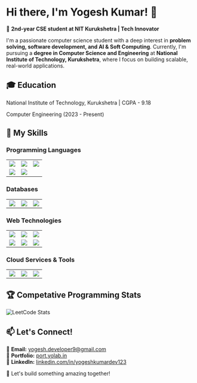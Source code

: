 # Hi there, I'm Yogesh Kumar! 👋  

🚀 **2nd-year CSE student at NIT Kurukshetra | Tech Innovator**  

I'm a passionate computer science student with a deep interest in **problem solving, software development, and  AI & Soft Computing**. Currently, I'm pursuing a **degree in Computer Science and Engineering** at **National Institute of Technology, Kurukshetra**, where I focus on building scalable, real-world applications.  

## 🎓 Education  
National Institute of Technology, Kurukshetra | CGPA - 9.18

Computer Engineering (2023 - Present) 

## 🚀 My Skills  

### **Programming Languages**  
<table>
  <tr>
    <td><img src="https://img.shields.io/badge/C-00599C?style=for-the-badge&logo=c&logoColor=white"></td>
    <td><img src="https://img.shields.io/badge/C++-00599C?style=for-the-badge&logo=c%2B%2B&logoColor=white"></td>
    <td><img src="https://img.shields.io/badge/JavaScript-F7DF1E?style=for-the-badge&logo=javascript&logoColor=black"></td>
  </tr>
  <tr>
    <td><img src="https://img.shields.io/badge/Java-007396?style=for-the-badge&logo=java&logoColor=white"></td>
    <td><img src="https://img.shields.io/badge/Python-3776AB?style=for-the-badge&logo=python&logoColor=white"></td>
  </tr>
</table>  

### **Databases**  
<table>
  <tr>
    <td><img src="https://img.shields.io/badge/MySQL-4479A1?style=for-the-badge&logo=mysql&logoColor=white"></td>
    <td><img src="https://img.shields.io/badge/MongoDB-47A248?style=for-the-badge&logo=mongodb&logoColor=white"></td>
    <td><img src="https://img.shields.io/badge/SQLite-003B57?style=for-the-badge&logo=sqlite&logoColor=white"></td>
  </tr>
</table>  

### **Web Technologies**  
<table>
  <tr>
    <td><img src="https://img.shields.io/badge/Django-092E20?style=for-the-badge&logo=django&logoColor=white"></td>
    <td><img src="https://img.shields.io/badge/Node.js-43853D?style=for-the-badge&logo=node.js&logoColor=white"></td>
    <td><img src="https://img.shields.io/badge/Express.js-000000?style=for-the-badge&logo=express&logoColor=white"></td>
  </tr>
  <tr>
    <td><img src="https://img.shields.io/badge/HTML5-E34F26?style=for-the-badge&logo=html5&logoColor=white"></td>
    <td><img src="https://img.shields.io/badge/CSS3-1572B6?style=for-the-badge&logo=css3&logoColor=white"></td>
    <td><img src="https://img.shields.io/badge/Bootstrap-563D7C?style=for-the-badge&logo=bootstrap&logoColor=white"></td>
  </tr>
</table>  

### **Cloud Services & Tools**  
<table>
  <tr>
    <td><img src="https://img.shields.io/badge/AWS-232F3E?style=for-the-badge&logo=amazon-aws&logoColor=white"></td>
    <td><img src="https://img.shields.io/badge/GitHub-181717?style=for-the-badge&logo=github&logoColor=white"></td>
    <td><img src="https://img.shields.io/badge/Postman-FF6C37?style=for-the-badge&logo=postman&logoColor=white"></td>
  </tr>
</table>  

## 🏆 Competative Programming Stats  
<img src="https://leetcard.jacoblin.cool/user6106kI?theme=dark&font=Monospace" alt="LeetCode Stats" />

## 📫 Let's Connect!  
📧 **Email:** [yogesh.developer9@gmail.com](mailto:yogesh.developer9@gmail.com)  
🔗 **Portfolio:** [port.yolab.in](https://port.yolab.in)  
💼 **LinkedIn:** [linkedin.com/in/yogeshkumardev123](https://www.linkedin.com/in/yogeshkumardev123)  

🚀 Let's build something amazing together!  
